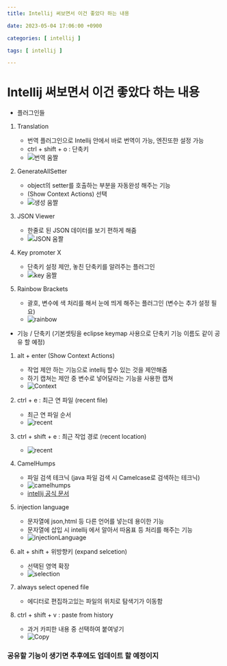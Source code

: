 ```yaml
---
title: Intellij 써보면서 이건 좋았다 하는 내용

date: 2023-05-04 17:06:00 +0900

categories: [ intellij ]

tags: [ intellij ]

---
```


# Intellij 써보면서 이건 좋았다 하는 내용

+ 플러그인들

1. Translation
   + 번역 플러그인으로 Intellij 안에서 바로 번역이 가능, 엔진또한 설정 가능
   + ctrl + shift + o : 단축키
   + ![번역 움짤](/assets/gif/translation.gif)

2. GenerateAllSetter
   + object의 setter를 호출하는 부분을 자동완성 해주는 기능
   + (Show Context Actions) 선택
   + ![생성 움짤](/assets/gif/GenerateAllSetter.gif)

3. JSON Viewer
   + 한줄로 된 JSON 데이터를 보기 편하게 해줌
   + ![JSON 움짤](/assets/gif/json.gif)

4. Key promoter X
   + 단축키 설정 제안, 놓친 단축키를 알려주는 플러그인
   + ![key 움짤](/assets/gif/keyPromoter.gif)

5. Rainbow Brackets
   + 괄호, 변수에 색 처리를 해서 눈에 띄게 해주는 플러그인 (변수는 추가 설정 필요)
   + ![rainbow ](/assets/gif/rainbow.gif)


+ 기능 / 단축키 (기본셋팅을 eclipse keymap 사용으로 단축키 기능 이름도 같이 공유 할 예정)

1. alt + enter (Show Context Actions)
   + 작업 제안 하는 기능으로 intellij 할수 있는 것을 제안해줌
   + 하기 캡쳐는 제안 중 변수로 넣어달라는 기능을 사용한 캡쳐
   + ![Context ](/assets/gif/showContext.gif)

2. ctrl + e : 최근 연 파일 (recent file)
   + 최근 연 파일 순서
   + ![recent ](/assets/gif/recent.gif)

3. ctrl + shift + e : 최근 작업 경로 (recent location)
   + ![recent ](/assets/gif/recentLocation.gif)

4. CamelHumps
   + 파일 검색 테크닉 (java 파일 검색 시 Camelcase로 검색하는 테크닉)
   + ![camelhumps ](/assets/gif/camelhumps.gif)
   + [intellij 공식 문서](https://www.jetbrains.com/help/rider/Navigation_and_Search__CamelHumps.html)

5. injection language
   + 문자열에 json,html 등 다른 언어를 넣는데 용이한 기능
   + 문자열에 삽입 시 intellij 에서 알아서 따옴표 등 처리를 해주는 기능
   + ![injectionLanguage ](/assets/gif/injectionLanguage.gif)

6. alt + shift + 위방향키 (expand selcetion)
   + 선택된 영역 확장
   + ![selection ](/assets/gif/expandSelection.gif)

7. always select opened file
   + 에디터로 편집하고있는 파일의 위치로 탐색기가 이동함

8. ctrl + shift + v : paste from history
   + 과거 카피한 내용 중 선택하여 붙여넣기
   + ![Copy ](/assets/gif/copypaste.png)

### 공유할 기능이 생기면 추후에도 업데이트 할 예정이지


